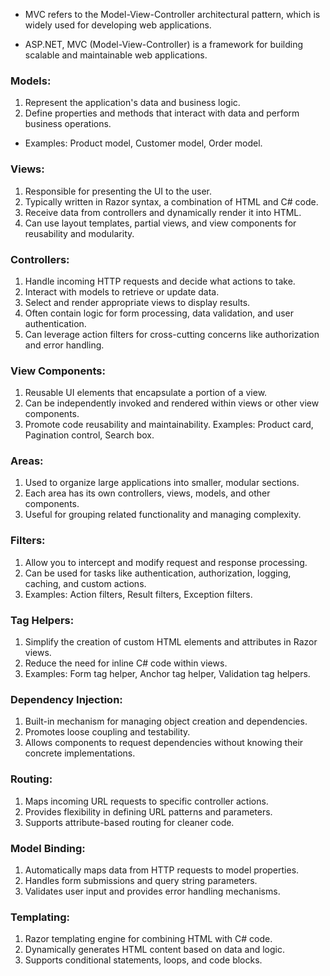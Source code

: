 - MVC refers to the Model-View-Controller architectural pattern, which is widely used for developing web applications.

- ASP.NET, MVC (Model-View-Controller) is a framework for building scalable and maintainable web applications.

### Models:
1. Represent the application's data and business logic.
2. Define properties and methods that interact with data and perform business operations.
- Examples: Product model, Customer model, Order model.

### Views:
1. Responsible for presenting the UI to the user.
2. Typically written in Razor syntax, a combination of HTML and C# code.
3. Receive data from controllers and dynamically render it into HTML.
4. Can use layout templates, partial views, and view components for reusability and modularity.

### Controllers:
1. Handle incoming HTTP requests and decide what actions to take.
2. Interact with models to retrieve or update data.
3. Select and render appropriate views to display results.
4. Often contain logic for form processing, data validation, and user authentication.
5. Can leverage action filters for cross-cutting concerns like authorization and error handling.

### View Components:
1. Reusable UI elements that encapsulate a portion of a view.
2. Can be independently invoked and rendered within views or other view components.
3. Promote code reusability and maintainability.
Examples: Product card, Pagination control, Search box.

### Areas:
1. Used to organize large applications into smaller, modular sections.
2. Each area has its own controllers, views, models, and other components.
3. Useful for grouping related functionality and managing complexity.

### Filters:
1. Allow you to intercept and modify request and response processing.
2. Can be used for tasks like authentication, authorization, logging, caching, and custom actions.
3. Examples: Action filters, Result filters, Exception filters.

### Tag Helpers:
1. Simplify the creation of custom HTML elements and attributes in Razor views.
2. Reduce the need for inline C# code within views.
3. Examples: Form tag helper, Anchor tag helper, Validation tag helpers.

### Dependency Injection:
1. Built-in mechanism for managing object creation and dependencies.
2. Promotes loose coupling and testability.
3. Allows components to request dependencies without knowing their concrete implementations.

### Routing:
1. Maps incoming URL requests to specific controller actions.
2. Provides flexibility in defining URL patterns and parameters.
3. Supports attribute-based routing for cleaner code.

### Model Binding:
1. Automatically maps data from HTTP requests to model properties.
2. Handles form submissions and query string parameters.
3. Validates user input and provides error handling mechanisms.

### Templating:
1. Razor templating engine for combining HTML with C# code.
2. Dynamically generates HTML content based on data and logic.
3. Supports conditional statements, loops, and code blocks.
